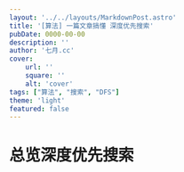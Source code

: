 ```yaml
---
layout: '../../layouts/MarkdownPost.astro'
title: '[算法] 一篇文章搞懂 深度优先搜索'
pubDate: 0000-00-00
description: ''
author: '七月.cc'
cover:
    url: ''
    square: ''
    alt: 'cover'
tags: ["算法", "搜索", "DFS"]
theme: 'light'
featured: false
---
```


# 总览深度优先搜索
